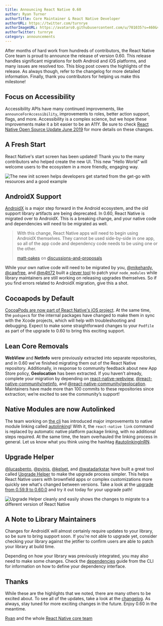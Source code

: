 ```yaml
---
title: Announcing React Native 0.60
author: Ryan Turner
authorTitle: Core Maintainer & React Native Developer
authorURL: https://twitter.com/turnrye
authorImageURL: https://avatars0.githubusercontent.com/u/701035?s=460&v=4
authorTwitter: turnrye
category: announcements
---
```


After months of hard work from hundreds of contributors, the React Native Core team is proud to announce the release of version 0.60. This release handles significant migrations for both Android and iOS platforms, and many issues are resolved too. This blog post covers the highlights of the release. As always though, refer to the changelog for more detailed information. Finally, thank you contributors for helping us make this milestone!

## Focus on Accessibility

Accessibility APIs have many continued improvements, like `announceForAccessibility`, improvements to roles, better action support, flags, and more. Accessibility is a complex science, but we hope these improvements make it a bit easier to be an A11Y. Be sure to check [React Native Open Source Update June 2019](https://facebook.github.io/react-native/blog/2019/06/12/react-native-open-source-update#meaningful-community-contributions) for more details on these changes.

## A Fresh Start

React Native's start screen has been updated! Thank you to the many contributors who helped create the new UI. This new "Hello World" will welcome users to the ecosystem in a more friendly, engaging way.

![The new init screen helps developers get started from the get-go with resources and a good example](/react-native/blog/assets/0.60-new-init-screen.png)

## AndroidX Support

[AndroidX](https://developer.android.com/jetpack/androidx) is a major step forward in the Android ecosystem, and the old support library artifacts are being deprecated. In 0.60, React Native is migrated over to AndroidX. This is a breaking change, and your native code and dependencies will need to be migrated as well.

> With this change, React Native apps will need to begin using AndroidX themselves. They cannot be used side-by-side in one app, so all of the app code and dependency code needs to be using one or the other.
>
> [matt-oakes](https://github.com/matt-oakes) on [discussions-and-proposals](https://github.com/react-native-community/discussions-and-proposals/issues/129)

While your own native code will need to be migrated by you, [@mikehardy](https://github.com/mikehardy), [@cawfree](https://github.com/cawfree), and [@m4tt72](https://github.com/m4tt72) built a [clever tool](https://github.com/mikehardy/jetifier) to patch your `node_modules` while library maintainers are still working on releasing upgrades themselves. So if you find errors related to AndroidX migration, give this a shot.

## Cocoapods by Default

[CocoaPods are now part of React Native's iOS project](https://github.com/react-native-community/discussions-and-proposals/blob/master/proposals/0004-cocoapods-support-improvements.md). At the same time, the `podspec`s for the internal packages have changed to make them in sync with the Xcode projects, which will help with troubleshooting and debugging. Expect to make some straightforward changes to your `Podfile` as part of the upgrade to 0.60 to bring this exciting support.

## Lean Core Removals

**WebView** and **NetInfo** were previously extracted into separate repositories, and in 0.60 we’ve finished migrating them out of the React Native repository. Additionally, in response to community feedback about new App Store policy, **Geolocation** has been extracted. If you haven’t already, complete your migration by depending on [react-native-webview](https://github.com/react-native-community/react-native-webview), [@react-native-community/netinfo](https://github.com/react-native-community/react-native-netinfo), and [@react-native-community/geolocation](https://github.com/react-native-community/react-native-geolocation). Maintainers have made more than 100 commits to these repositories since extraction; we’re excited to see the community’s support!

## Native Modules are now Autolinked

The team working on [the cli](https://github.com/react-native-community/cli) has introduced major improvements to native module linking called [autolinking](https://github.com/react-native-community/cli/blob/master/docs/autolinking.md)! With it, the `react-native link` command is replaced by automatic native platform package linking, with no additional steps required. At the same time, the team overhauled the linking process in general. Let us know what you think using the hashtag [#autolinkingInRN](https://twitter.com/intent/tweet?hashtags=autolinkingInRN).

## Upgrade Helper

[@lucasbento](https://github.com/lucasbento), [@pvinis](https://github.com/pvinis), [@kelset](https://github.com/kelset), and [@watadarkstar](https://github.com/watadarkstar) have built a great tool called [Upgrade Helper](https://react-native-community.github.io/upgrade-helper/) to make the upgrade process simpler. This helps React Native users with brownfield apps or complex customizations more quickly see what's changed between versions. Take a look at the [upgrade from 0.59.9 to 0.60.0](https://react-native-community.github.io/upgrade-helper/?from=0.59.9&to=0.60.0) and try it out today for your upgrade path!

![Upgrade Helper cleanly and easily shows the changes to migrate to a different version of React Native](/react-native/blog/assets/0.60-upgrade-helper.png)

## A Note to Library Maintainers

Changes for AndroidX will almost certainly require updates to your library, so be sure to bring support soon. If you're not able to upgrade yet, consider checking your library against the jetifier to confirm users are able to patch your library at build time.

Depending on how your library was previously integrated, you may also need to make some changes. Check the [dependencies](https://github.com/react-native-community/cli/blob/master/docs/dependencies.md) guide from the CLI for information on how to define your dependency interface.

## Thanks

While these are the highlights that we noted, there are many others to be excited about. To see all of the updates, take a look at the [changelog](https://github.com/react-native-community/react-native-releases/blob/master/CHANGELOG.md). As always, stay tuned for more exciting changes in the future. Enjoy 0.60 in the meantime.

[Ryan](https://github.com/turnrye) and the whole [React Native core team](https://twitter.com/reactnative)
